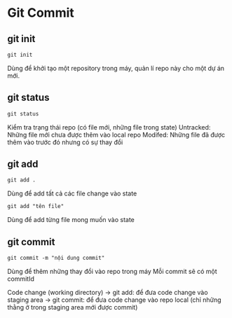# Git Commit

## git init
```html
git init
```
Dùng để khởi tạo một repository trong máy, quản lí repo này cho một dự án mới.

## git status
```html
git status
```
Kiểm tra trạng thái repo (có file mới, những file trong state)
Untracked: Những file mới chưa được thêm vào local repo 
Modifed: Những file đã được thêm vào trước đó nhưng có sự thay đổi

## git add
```html
git add .
``` 
Dùng để add tất cả các file change vào state
```html
git add "tên file"
``` 
Dùng để add từng file mong muốn vào state

## git commit
```html
git commit -m "nội dung commit"
```
Dùng để thêm những thay đổi vào repo trong máy
Mỗi commit sẽ có một commitId

Code change (working directory)
-> git add: để đưa code change vào staging area
-> git commit: để đưa code change vào repo local (chỉ những thằng ở trong staging area mới được commit)